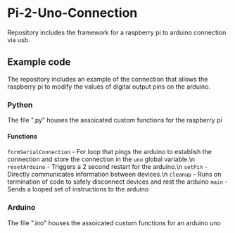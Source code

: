 # Pi-2-Uno-Connection
Repository includes the framework for a raspberry pi to arduino connection via usb.

## Example code
The repository includes an example of the connection that allows the raspberry pi to modify the values of digital output pins on the arduino.

### Python
The file ".py" houses the assoicated custom functions for the raspberry pi
#### Functions
`formSerialConnection` - For loop that pings the arduino to establish the connection and store the connection in the `uno` global variable.\n
`resetArduino` - Triggers a 2 second restart for the arduino.\n
`setPin` - Directly communicates information between devices.\n
`cleanup` - Runs on termination of code to safely disconnect devices and rest the arduino
`main` - Sends a looped set of instructions to the arduino

### Arduino
The file ".ino" houses the assoicated custom functions for an arduino uno
